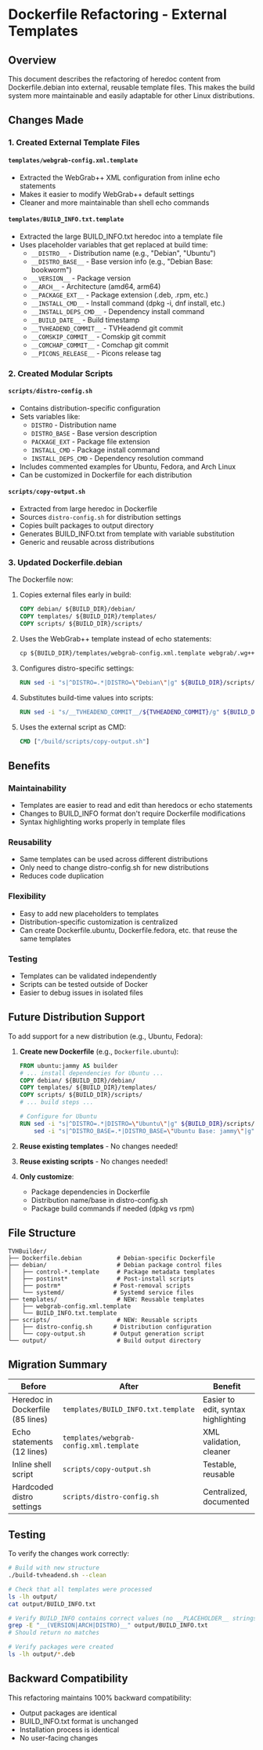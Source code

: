 # Dockerfile Refactoring - External Templates

## Overview

This document describes the refactoring of heredoc content from Dockerfile.debian into external, reusable template files. This makes the build system more maintainable and easily adaptable for other Linux distributions.

## Changes Made

### 1. Created External Template Files

#### `templates/webgrab-config.xml.template`
- Extracted the WebGrab++ XML configuration from inline echo statements
- Makes it easier to modify WebGrab++ default settings
- Cleaner and more maintainable than shell echo commands

#### `templates/BUILD_INFO.txt.template`
- Extracted the large BUILD_INFO.txt heredoc into a template file
- Uses placeholder variables that get replaced at build time:
  - `__DISTRO__` - Distribution name (e.g., "Debian", "Ubuntu")
  - `__DISTRO_BASE__` - Base version info (e.g., "Debian Base: bookworm")
  - `__VERSION__` - Package version
  - `__ARCH__` - Architecture (amd64, arm64)
  - `__PACKAGE_EXT__` - Package extension (.deb, .rpm, etc.)
  - `__INSTALL_CMD__` - Install command (dpkg -i, dnf install, etc.)
  - `__INSTALL_DEPS_CMD__` - Dependency install command
  - `__BUILD_DATE__` - Build timestamp
  - `__TVHEADEND_COMMIT__` - TVHeadend git commit
  - `__COMSKIP_COMMIT__` - Comskip git commit
  - `__COMCHAP_COMMIT__` - Comchap git commit
  - `__PICONS_RELEASE__` - Picons release tag

### 2. Created Modular Scripts

#### `scripts/distro-config.sh`
- Contains distribution-specific configuration
- Sets variables like:
  - `DISTRO` - Distribution name
  - `DISTRO_BASE` - Base version description
  - `PACKAGE_EXT` - Package file extension
  - `INSTALL_CMD` - Package install command
  - `INSTALL_DEPS_CMD` - Dependency resolution command
- Includes commented examples for Ubuntu, Fedora, and Arch Linux
- Can be customized in Dockerfile for each distribution

#### `scripts/copy-output.sh`
- Extracted from large heredoc in Dockerfile
- Sources `distro-config.sh` for distribution settings
- Copies built packages to output directory
- Generates BUILD_INFO.txt from template with variable substitution
- Generic and reusable across distributions

### 3. Updated Dockerfile.debian

The Dockerfile now:
1. Copies external files early in build:
   ```dockerfile
   COPY debian/ ${BUILD_DIR}/debian/
   COPY templates/ ${BUILD_DIR}/templates/
   COPY scripts/ ${BUILD_DIR}/scripts/
   ```

2. Uses the WebGrab++ template instead of echo statements:
   ```dockerfile
   cp ${BUILD_DIR}/templates/webgrab-config.xml.template webgrab/.wg++/WebGrab++.config.xml
   ```

3. Configures distro-specific settings:
   ```dockerfile
   RUN sed -i "s|^DISTRO=.*|DISTRO=\"Debian\"|g" ${BUILD_DIR}/scripts/distro-config.sh
   ```

4. Substitutes build-time values into scripts:
   ```dockerfile
   RUN sed -i "s/__TVHEADEND_COMMIT__/${TVHEADEND_COMMIT}/g" ${BUILD_DIR}/scripts/copy-output.sh
   ```

5. Uses the external script as CMD:
   ```dockerfile
   CMD ["/build/scripts/copy-output.sh"]
   ```

## Benefits

### Maintainability
- Templates are easier to read and edit than heredocs or echo statements
- Changes to BUILD_INFO format don't require Dockerfile modifications
- Syntax highlighting works properly in template files

### Reusability
- Same templates can be used across different distributions
- Only need to change distro-config.sh for new distributions
- Reduces code duplication

### Flexibility
- Easy to add new placeholders to templates
- Distribution-specific customization is centralized
- Can create Dockerfile.ubuntu, Dockerfile.fedora, etc. that reuse the same templates

### Testing
- Templates can be validated independently
- Scripts can be tested outside of Docker
- Easier to debug issues in isolated files

## Future Distribution Support

To add support for a new distribution (e.g., Ubuntu, Fedora):

1. **Create new Dockerfile** (e.g., `Dockerfile.ubuntu`):
   ```dockerfile
   FROM ubuntu:jammy AS builder
   # ... install dependencies for Ubuntu ...
   COPY debian/ ${BUILD_DIR}/debian/
   COPY templates/ ${BUILD_DIR}/templates/
   COPY scripts/ ${BUILD_DIR}/scripts/
   # ... build steps ...

   # Configure for Ubuntu
   RUN sed -i "s|^DISTRO=.*|DISTRO=\"Ubuntu\"|g" ${BUILD_DIR}/scripts/distro-config.sh && \
       sed -i "s|^DISTRO_BASE=.*|DISTRO_BASE=\"Ubuntu Base: jammy\"|g" ${BUILD_DIR}/scripts/distro-config.sh
   ```

2. **Reuse existing templates** - No changes needed!

3. **Reuse existing scripts** - No changes needed!

4. **Only customize**:
   - Package dependencies in Dockerfile
   - Distribution name/base in distro-config.sh
   - Package build commands if needed (dpkg vs rpm)

## File Structure

```
TVHBuilder/
├── Dockerfile.debian          # Debian-specific Dockerfile
├── debian/                    # Debian package control files
│   ├── control-*.template     # Package metadata templates
│   ├── postinst*              # Post-install scripts
│   ├── postrm*               # Post-removal scripts
│   └── systemd/              # Systemd service files
├── templates/                 # NEW: Reusable templates
│   ├── webgrab-config.xml.template
│   └── BUILD_INFO.txt.template
├── scripts/                   # NEW: Reusable scripts
│   ├── distro-config.sh      # Distribution configuration
│   └── copy-output.sh        # Output generation script
└── output/                    # Build output directory
```

## Migration Summary

| Before | After | Benefit |
|--------|-------|---------|
| Heredoc in Dockerfile (85 lines) | `templates/BUILD_INFO.txt.template` | Easier to edit, syntax highlighting |
| Echo statements (12 lines) | `templates/webgrab-config.xml.template` | XML validation, cleaner |
| Inline shell script | `scripts/copy-output.sh` | Testable, reusable |
| Hardcoded distro settings | `scripts/distro-config.sh` | Centralized, documented |

## Testing

To verify the changes work correctly:

```bash
# Build with new structure
./build-tvheadend.sh --clean

# Check that all templates were processed
ls -lh output/
cat output/BUILD_INFO.txt

# Verify BUILD_INFO contains correct values (no __PLACEHOLDER__ strings)
grep -E "__(VERSION|ARCH|DISTRO)__" output/BUILD_INFO.txt
# Should return no matches

# Verify packages were created
ls -lh output/*.deb
```

## Backward Compatibility

This refactoring maintains 100% backward compatibility:
- Output packages are identical
- BUILD_INFO.txt format is unchanged
- Installation process is identical
- No user-facing changes
